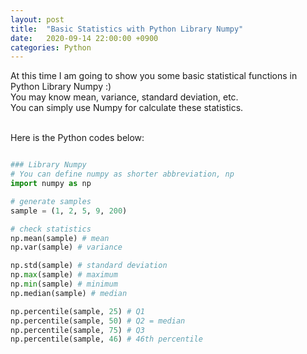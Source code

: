 ```yaml
---
layout: post
title:  "Basic Statistics with Python Library Numpy"
date:   2020-09-14 22:00:00 +0900
categories: Python
---
```



At this time I am going to show you some basic statistical functions in Python Library Numpy :) <br />
You may know mean, variance, standard deviation, etc. <br />
You can simply use Numpy for calculate these statistics. <br /><br />

Here is the Python codes below: <br />


```python

### Library Numpy
# You can define numpy as shorter abbreviation, np
import numpy as np

# generate samples
sample = (1, 2, 5, 9, 200) 

# check statistics
np.mean(sample) # mean
np.var(sample) # variance

np.std(sample) # standard deviation
np.max(sample) # maximum
np.min(sample) # minimum
np.median(sample) # median

np.percentile(sample, 25) # Q1
np.percentile(sample, 50) # Q2 = median
np.percentile(sample, 75) # Q3
np.percentile(sample, 46) # 46th percentile

```

